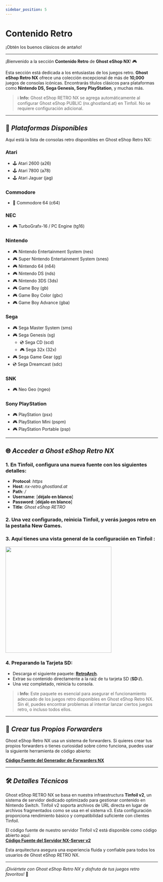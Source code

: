 ```yaml
---
sidebar_position: 5
---
```


# Contenido Retro  
¡Obtén los buenos clásicos de antaño!  

---  

¡Bienvenido a la sección **Contenido Retro** de **Ghost eShop NX**! 🎮  

Esta sección está dedicada a los entusiastas de los juegos retro. **Ghost eShop Retro NX** ofrece una colección excepcional de más de **10,000** juegos de consolas icónicas. Encontrarás títulos clásicos para plataformas como **Nintendo DS, Sega Genesis, Sony PlayStation**, y muchas más.  

> ℹ️ **Info:** Ghost eShop RETRO NX se agrega automáticamente al configurar Ghost eShop PUBLIC (nx.ghostland.at) en Tinfoil. No se requiere configuración adicional.  

---  

## 📂 *Plataformas Disponibles*  

Aquí está la lista de consolas retro disponibles en Ghost eShop Retro NX:  

### **Atari**  
- 🕹️ Atari 2600 (a26)  
- 🕹️ Atari 7800 (a78)  
- 🕹️ Atari Jaguar (jag)  

### **Commodore**  
- 💾 Commodore 64 (c64)  

### **NEC**  
- 🎮 TurboGrafx-16 / PC Engine (tg16)  

### **Nintendo**  
- 🎮 Nintendo Entertainment System (nes)  
- 🎮 Super Nintendo Entertainment System (snes)  
- 🎮 Nintendo 64 (n64)  
- 🎮 Nintendo DS (nds)  
- 🎮 Nintendo 3DS (3ds)  
- 🎮 Game Boy (gb)  
- 🎮 Game Boy Color (gbc)  
- 🎮 Game Boy Advance (gba)  

### **Sega**  
- 🎮 Sega Master System (sms)  
- 🎮 Sega Genesis (sg)  
   - 💿 Sega CD (scd)  
   - 🎮 Sega 32x (32x)  
- 🎮 Sega Game Gear (gg)  
- 💿 Sega Dreamcast (sdc)  

### **SNK**  
- 🎮 Neo Geo (ngeo)  

### **Sony PlayStation**  
- 🎮 PlayStation (psx)  
- 🎮 PlayStation Mini (pspm)  
- 🎮 PlayStation Portable (psp)   

---  

## 🌐 *Acceder a Ghost eShop Retro NX*  

### 1. En Tinfoil, configura una nueva fuente con los siguientes detalles:  

- **Protocol**: *https*
- **Host**: *nx-retro.ghostland.at*
- **Path**: */*
- **Username**: [**déjalo en blanco**]
- **Password**: [**déjalo en blanco**]
- **Title**: *Ghost eShop RETRO*

### 2. Una vez configurado, reinicia Tinfoil, y verás juegos retro en la pestaña **New Games**. 

### 3. Aquí tienes una vista general de la configuración en Tinfoil :  

<img src="/img/nx/nxretro-tinfoil.jpg" height="350" />

### 4. **Preparando la Tarjeta SD:**  

- Descarga el siguiente paquete: **[RetroArch](https://1fichier.com/?5p8brz3f5f6bwwt9kkep)**.  
- Extrae su contenido directamente a la raíz de tu tarjeta SD (**SD:/**).  
- Una vez completado, reinicia tu consola.  

> ℹ️ **Info:** Este paquete es esencial para asegurar el funcionamiento adecuado de los juegos retro disponibles en Ghost eShop Retro NX.  
Sin él, puedes encontrar problemas al intentar lanzar ciertos juegos retro, o incluso todos ellos.

---  

## 🔧 *Crear tus Propios Forwarders*  

Ghost eShop Retro NX usa un sistema de forwarders. Si quieres crear tus propios forwarders o tienes curiosidad sobre cómo funciona, puedes usar la siguiente herramienta de código abierto:  

**[Código Fuente del Generador de Forwarders NX](https://github.com/ghost-land/NX-Forwarder-Generator)**  

---  

## 🛠 *Detalles Técnicos*  

Ghost eShop RETRO NX se basa en nuestra infraestructura **Tinfoil v2**, un sistema de servidor dedicado optimizado para gestionar contenido en Nintendo Switch. Tinfoil v2 soporta archivos de URL directa en lugar de archivos fragmentados como se usa en el sistema v3. Esta configuración proporciona rendimiento básico y compatibilidad suficiente con clientes Tinfoil.  

El código fuente de nuestro servidor Tinfoil v2 está disponible como código abierto aquí:  
**[Código Fuente del Servidor NX-Server v2](https://github.com/ghost-land/NX-Server)**  

Esta arquitectura asegura una experiencia fluida y confiable para todos los usuarios de Ghost eShop RETRO NX.  

---  

*¡Diviértete con Ghost eShop Retro NX y disfruta de tus juegos retro favoritos!* 🚀 